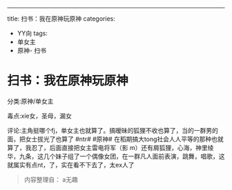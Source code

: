 ---
title: 扫书：我在原神玩原神
categories:
- YY向
tags:
- 单女主
- 原神- 扫书
# 扫书：我在原神玩原神
分类:原神/单女主

毒点:xie女，圣母，漏女

评论:主角挺哪个fj，单女主也就算了。搞暧昧的狐狸不收也算了，当的一群男的面，把女士拔光了也算了
#ntr# #原神#
在稻期搞大tong社会人人平等的那种也就算了，我忍了，后面直接把女主雷电将军（影
m）还有屑狐狸，心海，神里绫华，九条，这几个妹子组了一个偶像女团，在一群凡人面前表演，跳舞，唱歌，这就属实有点nt，了，实在看不下去了，太ex人了


> 内容整理自： a无趣